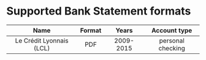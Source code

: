 # Supported Bank Statement formats


| Name                      | Format    | Years    | Account type      |
|:-------------------------:|:---------:|:--------:|:-----------------:|
| Le Crédit Lyonnais (LCL)  | PDF       | 2009-2015| personal checking |


